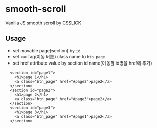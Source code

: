 # smooth-scroll
Vanilla JS smooth scroll by CSSLICK

## Usage
- set movable page(section) by ```id```
- set ```<a>``` tag(이동 버튼) class name to ```btn_page```
- set href attribute value by section id name(이동할 id명을 href에 추가)
```
  <section id="page1">
    <h1>page 1</h1>
    <a class="btn_page" href="#page2">page2</a>
  </section>
  <section id="page2">
    <h1>page 2</h1>
    <a class="btn_page" href="#page3">page2</a>
  </section>
  <section id="page3">
    <h1>page 3</h1>
    <a class="btn_page" href="#page1">page2</a>
  </section>
```
